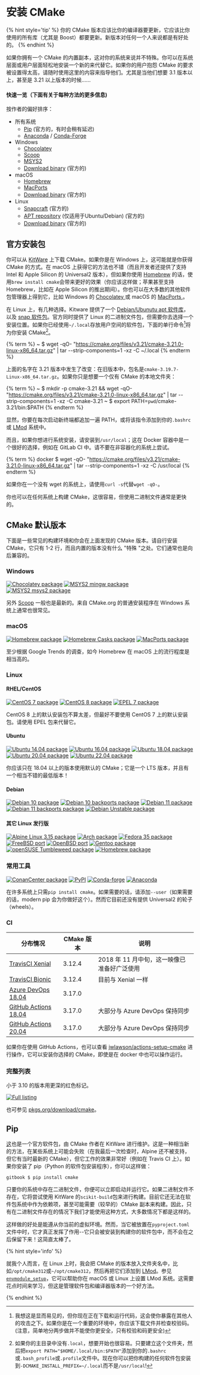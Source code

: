 # 安装 CMake

{% hint style='tip' %}
你的 CMake 版本应该比你的编译器要更新，它应该比你使用的所有库（尤其是 Boost）都要更新。新版本对任何一个人来说都是有好处的。
{% endhint %}

如果你拥有一个 CMake 的内置副本，这对你的系统来说并不特殊。你可以在系统层面或用户层面轻松地安装一个新的来代替它。如果你的用户抱怨 CMake 的要求被设置得太高，请随时使用这里的内容来指导他们。尤其是当他们想要 3.1 版本以上，甚至是 3.21 以上版本的时候......

#### 快速一览（下面有关于每种方法的更多信息)

按作者的偏好排序：

* 所有系统
    - [Pip][PyPI] (官方的，有时会稍有延迟)
    - [Anaconda][] / [Conda-Forge][]
* Windows
    - [Chocolatey][]
    - [Scoop][]
    - [MSYS2][]
    - [Download binary][download] (官方的)
* macOS
    - [Homebrew][]
    - [MacPorts][]
    - [Download binary][download] (官方的)
* Linux
    - [Snapcraft][snap] (官方的)
    - [APT repository][apt] (仅适用于Ubuntu/Debian) (官方的)
    - [Download binary][download] (官方的)

## 官方安装包

你可以从 [KitWare][download] 上下载 CMake。如果你是在 Windows 上，这可能就是你获得 CMake 的方式。在 macOS 上获得它的方法也不错（而且开发者还提供了支持 Intel 和 Apple Silicon 的 Universal2 版本），但如果你使用 [Homebrew](https://brew.sh) 的话，使用`brew install cmake`会带来更好的效果（你应该这样做；苹果甚至支持 Homebrew，比如在 Apple Silicon 的推出期间）。你也可以在大多数的其他软件包管理器上得到它，比如 Windows 的 [Chocolatey ](https://chocolatey.org)或 macOS 的 [MacPorts ](https://www.macports.org)。

在 Linux 上，有几种选择。Kitware 提供了一个 [Debian/Ubunutu apt 软件库][apt]，以及 [snap 软件包][snap]。官方同时提供了 Linux 的二进制文件包，但需要你去选择一个安装位置。如果你已经使用`~/.local`存放用户空间的软件包，下面的单行命令[^1]将为你安装 CMake[^2]。

{% term %}
~ $ wget -qO- "https://cmake.org/files/v3.21/cmake-3.21.0-linux-x86_64.tar.gz" | tar --strip-components=1 -xz -C ~/.local
{% endterm %}

上面的名字在 3.21 版本中发生了改变：在旧版本中，包名是`cmake-3.19.7-Linux-x86_64.tar.gz`。如果你只是想要一个仅有 CMake 的本地文件夹：

{% term %}
~ $ mkdir -p cmake-3.21 && wget -qO- "https://cmake.org/files/v3.21/cmake-3.21.0-linux-x86_64.tar.gz" | tar --strip-components=1 -xz -C cmake-3.21
~ $ export PATH=`pwd`/cmake-3.21/bin:$PATH
{% endterm %}

显然，你要在每次启动新终端都追加一遍 PATH，或将该指令添加到你的`.bashrc`或 [LMod][] 系统中。

而且，如果你想进行系统安装，请安装到`/usr/local`；这在 Docker 容器中是一个很好的选择，例如在 GitLab CI 中。请不要在非容器化的系统上尝试。

{% term %}
docker $ wget -qO- "https://cmake.org/files/v3.21/cmake-3.21.0-linux-x86_64.tar.gz" | tar --strip-components=1 -xz -C /usr/local
{% endterm %}

如果你在一个没有 wget 的系统上，请使用`curl -s`代替`wget -qO-`。

你也可以在任何系统上构建 CMake，这很容易，但使用二进制文件通常是更快的。

## CMake 默认版本

下面是一些常见的构建环境和你会在上面发现的 CMake 版本。请自行安装 CMake，它只有 1-2 行，而且内置的版本没有什么 "特殊 "之处。它们通常也是向后兼容的。

### Windows

[![Chocolatey package](https://repology.org/badge/version-for-repo/chocolatey/cmake.svg)][chocolatey]
[![MSYS2 mingw package](https://repology.org/badge/version-for-repo/msys2_mingw/cmake.svg)][MSYS2]
[![MSYS2 msys2 package](https://repology.org/badge/version-for-repo/msys2_msys2/cmake.svg)][MSYS2]

另外 [Scoop][scoop] 一般也是最新的。来自 CMake.org 的普通安装程序在 Windows 系统上通常也很常见。

### macOS

[![Homebrew package](https://repology.org/badge/version-for-repo/homebrew/cmake.svg)][homebrew]
[![Homebrew Casks package](https://repology.org/badge/version-for-repo/homebrew_casks/cmake.svg)][homebrew-cask]
[![MacPorts package](https://repology.org/badge/version-for-repo/macports/cmake.svg)][macports]

至少根据 Google Trends 的调查，如今 Homebrew 在 macOS 上的流行程度是相当高的。

### Linux

#### RHEL/CentOS

[![CentOS 7 package](https://repology.org/badge/version-for-repo/centos_7/cmake.svg?minversion=3.10.0)][centos]
[![CentOS 8 package](https://repology.org/badge/version-for-repo/centos_8/cmake.svg?minversion=3.10.0)][centos]
[![EPEL 7 package](https://repology.org/badge/version-for-repo/epel_7/cmake.svg?minversion=3.10.0)][centos]

CentOS 8 上的默认安装包不算太差，但最好不要使用 CentOS 7 上的默认安装包。请使用 EPEL 包来代替它。

#### Ubuntu

[![Ubuntu 14.04 package](https://repology.org/badge/version-for-repo/ubuntu_14_04/cmake.svg?minversion=3.10.0)](https://launchpad.net/ubuntu/trusty/+source/cmake)
[![Ubuntu 16.04 package](https://repology.org/badge/version-for-repo/ubuntu_16_04/cmake.svg?minversion=3.10.0)](https://launchpad.net/ubuntu/xenial/+source/cmake)
[![Ubuntu 18.04 package](https://repology.org/badge/version-for-repo/ubuntu_18_04/cmake.svg?minversion=3.10.0)](https://launchpad.net/ubuntu/bionic/+source/cmake)
[![Ubuntu 20.04 package](https://repology.org/badge/version-for-repo/ubuntu_20_04/cmake.svg?minversion=3.10.0)](https://launchpad.net/ubuntu/focal/+source/cmake)
[![Ubuntu 22.04 package](https://repology.org/badge/version-for-repo/ubuntu_22_04/cmake.svg?minversion=3.10.0)](https://launchpad.net/ubuntu/jammy/+source/cmake)

你应该只在 18.04 以上的版本使用默认的 CMake；它是一个 LTS 版本，并且有一个相当不错的最低版本！

#### Debian

[![Debian 10 package](https://repology.org/badge/version-for-repo/debian_10/cmake.svg)][repology] 
[![Debian 10 backports package](https://repology.org/badge/version-for-repo/debian_10_backports/cmake.svg)][repology] 
[![Debian 11 package](https://repology.org/badge/version-for-repo/debian_11/cmake.svg)][repology] 
[![Debian 11 backports package](https://repology.org/badge/version-for-repo/debian_11_backports/cmake.svg)][repology] 
[![Debian Unstable package](https://repology.org/badge/version-for-repo/debian_unstable/cmake.svg)][repology]

#### 其它 Linux 发行版

[![Alpine Linux 3.15 package](https://repology.org/badge/version-for-repo/alpine_3_15/cmake.svg)](https://pkgs.alpinelinux.org/packages?name=cmake&branch=v3.15)
[![Arch package](https://repology.org/badge/version-for-repo/arch/cmake.svg)][repology]
[![Fedora 35 package](https://repology.org/badge/version-for-repo/fedora_35/cmake.svg)][repology]
[![FreeBSD port](https://repology.org/badge/version-for-repo/freebsd/cmake.svg)][repology]
[![OpenBSD port](https://repology.org/badge/version-for-repo/openbsd/cmake.svg)][repology]
[![Gentoo package](https://repology.org/badge/version-for-repo/gentoo/cmake.svg)][repology]
[![openSUSE Tumbleweed package](https://repology.org/badge/version-for-repo/opensuse_tumbleweed/cmake.svg)][repology]
[![Homebrew package](https://repology.org/badge/version-for-repo/homebrew/cmake.svg)][homebrew]


### 常用工具

[![ConanCenter package](https://repology.org/badge/version-for-repo/conancenter/cmake.svg)][repology]
[![PyPI](https://img.shields.io/pypi/v/cmake)][PyPI]
[![Conda-forge](https://img.shields.io/conda/vn/conda-forge/cmake.svg)][Conda-Forge]
[![Anaconda](https://anaconda.org/anaconda/cmake/badges/version.svg?style=flat)][Anaconda]


在许多系统上只需`pip install cmake`。如果需要的话，请添加`--user`（如果需要的话，modern pip 会为你做好这个）。然而它目前还没有提供 Universal2 的轮子（wheels）。


### CI

| 分布情况 | CMake 版本 | 说明 |
|---------------|---------------|-------|
| [TravisCI Xenial](https://docs.travis-ci.com/user/reference/xenial/#compilers-and-build-toolchain) | 3.12.4 | 2018 年 11 月中旬，这一映像已准备好广泛使用 |
| [TravisCI Bionic](https://docs.travis-ci.com/user/reference/bionic/#compilers-and-build-toolchain) | 3.12.4 | 目前与 Xenial 一样 |
| [Azure DevOps 18.04](https://docs.microsoft.com/en-us/azure/devops/pipelines/agents/hosted?view=azure-devops#use-a-microsoft-hosted-agent) | 3.17.0 | |
| [GitHub Actions 18.04](https://github.com/actions/virtual-environments/blob/main/images/linux/Ubuntu1804-README.md) | 3.17.0 | 大部分与 Azure DevOps 保持同步 |
| [GitHub Actions 20.04](https://github.com/actions/virtual-environments/blob/main/images/linux/Ubuntu2004-README.md) | 3.17.0 | 大部分与 Azure DevOps 保持同步 |

如果你在使用 GitHub Actions，也可以查看 [jwlawson/actions-setup-cmake](https://github.com/marketplace/actions/actions-setup-cmake) 进行操作，它可以安装你选择的 CMake，即使是在 docker 中也可以操作运行。

### 完整列表

小于 3.10 的版本用更深的红色标记。

[![Full listing](https://repology.org/badge/vertical-allrepos/cmake.svg?columns=3&minversion=3.10.0)][repology]

也可参见 [pkgs.org/download/cmake](https://pkgs.org/download/cmake)。

## Pip

[这][PyPI]也是一个官方软件包，由 CMake 作者在 KitWare 进行维护。这是一种相当新的方法，在某些系统上可能会失败（在我最后一次检查时，Alpine 还不被支持，但它有当时最新的 CMake），但它工作的效果非常好（例如在 Travis CI 上）。如果你安装了 pip（Python 的软件包安装程序），你可以这样做：

```term
gitbook $ pip install cmake
```

只要你的系统中存在二进制文件，你便可以立即启动并运行它。如果二进制文件不存在，它将尝试使用 KitWare 的`scikit-build`包来进行构建。目前它还无法在软件包系统中作为依赖项，甚至可能需要（较早的）CMake 副本来构建。因此，只有在二进制文件存在的情况下我们才能使用这种方式，大多数情况下都是这样的。

这样做的好处是能遵从你当前的虚拟环境。然而，当它被放置在`pyproject.toml`文件中时，它才真正发挥了作用--它只会被安装到构建你的软件包中，而不会在之后保留下来！这简直太棒了。

{% hint style='info' %}

就我个人而言，在 Linux 上时，我会把 CMake 的版本放入文件夹名中，比如`/opt/cmake312`或`~/opt/cmake312`，然后再把它们添加到 [LMod][]。参见[`envmodule_setup`][envmodule_setup]，它可以帮助你在 macOS 或 Linux 上设置 LMod 系统。这需要花点时间来学习，但这是管理软件包和编译器版本的一个好方法。

[envmodule_setup]: https://github.com/CLIUtils/envmodule_setup
{% endhint %}

[^1]: 我想这是显而易见的，但你现在正在下载和运行代码，这会使你暴露在其他人的攻击之下。如果你是在一个重要的环境中，你应该下载文件并检查校验码。(注意，简单地分两步做并不能使你更安全，只有校验和码更安全)
[^2]: 如果你的主目录中没有`.local`，想要开始也很容易。只要建立这个文件夹，然后把`export PATH="$HOME/.local/bin:$PATH"`添加到你的`.bashrc`或`.bash_profile`或`.profile`文件中。现在你可以把你构建的任何软件包安装到`-DCMAKE_INSTALL_PREFIX=~/.local`而不是`/usr/local`!

[repology]:      https://repology.org/project/cmake/versions
[LMod]:          http://lmod.readthedocs.io/en/latest/
[apt]:           https://apt.kitware.com/
[snap]:          https://snapcraft.io/cmake
[PyPI]:          https://pypi.org/project/cmake/
[chocolatey]:    https://chocolatey.org/packages/cmake
[scoop]:         https://github.com/ScoopInstaller/Main/blob/master/bucket/cmake.json
[MSYS2]:         https://packages.msys2.org/base/mingw-w64-cmake
[anaconda]:      https://anaconda.org/anaconda/cmake
[conda-forge]:   https://github.com/conda-forge/cmake-feedstock
[download]:      https://cmake.org/download/
[homebrew]:      https://formulae.brew.sh/formula/cmake
[homebrew-cask]: https://formulae.brew.sh/cask/cmake
[macports]:      https://ports.macports.org/port/cmake/summary
[centos]:        https://rpms.remirepo.net/rpmphp/zoom.php?rpm=cmake
